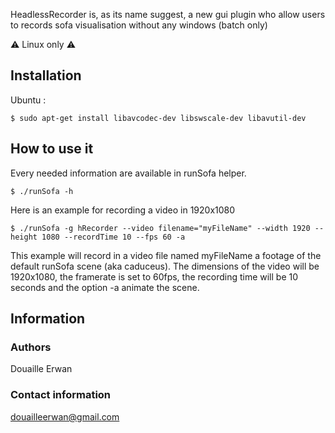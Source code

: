 HeadlessRecorder is, as its name suggest, a new gui plugin who allow users to records sofa visualisation without any windows (batch only)

⚠ Linux only ⚠

## Installation

Ubuntu :
```
$ sudo apt-get install libavcodec-dev libswscale-dev libavutil-dev 
```

## How to use it

Every needed information are available in runSofa helper.
```
$ ./runSofa -h
```

Here is an example for recording a video in 1920x1080 
```
$ ./runSofa -g hRecorder --video filename="myFileName" --width 1920 --height 1080 --recordTime 10 --fps 60 -a
```
This example will record in a video file named myFileName a footage of the default runSofa scene (aka caduceus). The dimensions of the video will be 1920x1080, the framerate is set to 60fps, the recording time will be 10 seconds and the option -a animate the scene.

## Information

### Authors
Douaille Erwan

### Contact information
douailleerwan@gmail.com
